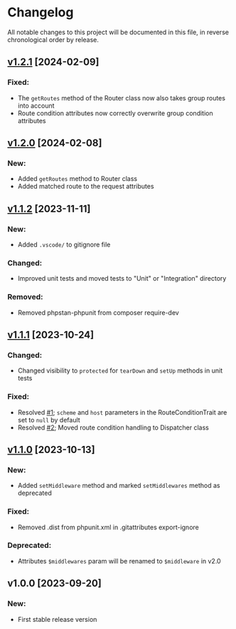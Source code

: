 # Changelog

All notable changes to this project will be documented in this file,
in reverse chronological order by release.

## [v1.2.1](https://github.com/zaphyr-org/router/compare/1.2.0...1.2.1) [2024-02-09]

### Fixed:

* The `getRoutes` method of the Router class now also takes group routes into account
* Route condition attributes now correctly overwrite group condition attributes

## [v1.2.0](https://github.com/zaphyr-org/router/compare/1.1.2...1.2.0) [2024-02-08]

### New:
* Added `getRoutes` method to Router class
* Added matched route to the request attributes

## [v1.1.2](https://github.com/zaphyr-org/router/compare/1.1.1...1.1.2) [2023-11-11]

### New:
* Added `.vscode/` to gitignore file

### Changed:
* Improved unit tests and moved tests to "Unit" or "Integration" directory

### Removed:
* Removed phpstan-phpunit from composer require-dev

## [v1.1.1](https://github.com/zaphyr-org/router/compare/1.1.0...1.1.1) [2023-10-24]

### Changed:
* Changed visibility to `protected` for `tearDown` and `setUp` methods in unit tests

### Fixed:
* Resolved [#1](https://github.com/zaphyr-org/router/issues/1); `scheme` and `host` parameters in the RouteConditionTrait are set to `null` by default
* Resolved [#2](https://github.com/zaphyr-org/router/issues/2); Moved route condition handling to Dispatcher class

## [v1.1.0](https://github.com/zaphyr-org/router/compare/1.0.0...1.1.0) [2023-10-13]

### New:
* Added `setMiddleware` method and marked `setMiddlewares` method as deprecated

### Fixed:
* Removed .dist from phpunit.xml in .gitattributes export-ignore

### Deprecated:
* Attributes `$middlewares` param will be renamed to `$middleware` in v2.0

## v1.0.0 [2023-09-20]

### New:
* First stable release version
